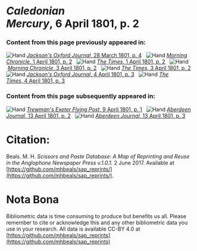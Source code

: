 # *Caledonian Mercury*, 6 April 1801, p. 2  
  
### Content from this page previously appeared in:  
![Hand](http://scissorsandpaste.net/wp-content/uploads/2017/06/smallhandpointer.png) [*Jackson's Oxford Journal*, 28 March 1801, p. 4](https://mhbeals.github.io/sap_html/Jackson's-Oxford-Journal/Jackson's-Oxford-Journal-28-March-1801-p-4)  
![Hand](http://scissorsandpaste.net/wp-content/uploads/2017/06/smallhandpointer.png) [*Morning Chronicle*, 1 April 1801, p. 2](https://mhbeals.github.io/sap_html/Morning-Chronicle/Morning-Chronicle-1-April-1801-p-2)  
![Hand](http://scissorsandpaste.net/wp-content/uploads/2017/06/smallhandpointer.png) [*The Times*, 1 April 1801, p. 2](https://mhbeals.github.io/sap_html/The-Times/The-Times-1-April-1801-p-2)  
![Hand](http://scissorsandpaste.net/wp-content/uploads/2017/06/smallhandpointer.png) [*Morning Chronicle*, 3 April 1801, p. 2](https://mhbeals.github.io/sap_html/Morning-Chronicle/Morning-Chronicle-3-April-1801-p-2)  
![Hand](http://scissorsandpaste.net/wp-content/uploads/2017/06/smallhandpointer.png) [*The Times*, 3 April 1801, p. 2](https://mhbeals.github.io/sap_html/The-Times/The-Times-3-April-1801-p-2)  
![Hand](http://scissorsandpaste.net/wp-content/uploads/2017/06/smallhandpointer.png) [*Jackson's Oxford Journal*, 4 April 1801, p. 3](https://mhbeals.github.io/sap_html/Jackson's-Oxford-Journal/Jackson's-Oxford-Journal-4-April-1801-p-3)  
![Hand](http://scissorsandpaste.net/wp-content/uploads/2017/06/smallhandpointer.png) [*The Times*, 4 April 1801, p. 3](https://mhbeals.github.io/sap_html/The-Times/The-Times-4-April-1801-p-3)  
  
### Content from this page subsequently appeared in:  
![Hand](http://scissorsandpaste.net/wp-content/uploads/2017/06/smallhandpointer.png) [*Trewman's Exeter Flying Post*, 9 April 1801, p. 1](https://mhbeals.github.io/sap_html/Trewman's-Exeter-Flying-Post/Trewman's-Exeter-Flying-Post-9-April-1801-p-1)  
![Hand](http://scissorsandpaste.net/wp-content/uploads/2017/06/smallhandpointer.png) [*Aberdeen Journal*, 13 April 1801, p. 2](https://mhbeals.github.io/sap_html/Aberdeen-Journal/Aberdeen-Journal-13-April-1801-p-2)  
![Hand](http://scissorsandpaste.net/wp-content/uploads/2017/06/smallhandpointer.png) [*Aberdeen Journal*, 13 April 1801, p. 3](https://mhbeals.github.io/sap_html/Aberdeen-Journal/Aberdeen-Journal-13-April-1801-p-3)  


# Citation: 

Beals. M. H. *Scissors and Paste Database: A Map of Reprinting and Reuse in the Anglophone Newspaper Press v.1.0.1.* 2 June 2017. Available at [https://github.com/mhbeals/sap_reprints/](https://github.com/mhbeals/sap_reprints/). 

# Nota Bona

Bibliometric data is time consuming to produce but benefits us all. Please remember to cite or acknowledge this and any other bibliometric data you use in your research. All data is available CC-BY 4.0 at [https://github.com/mhbeals/sap_reprints](https://github.com/mhbeals/sap_reprints)